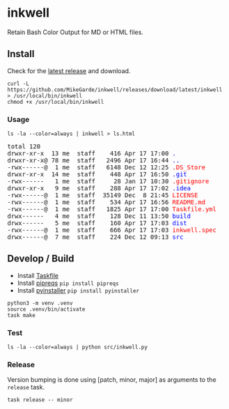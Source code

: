# inkwell
Retain Bash Color Output for MD or HTML files.

## Install

Check for the [latest release](https://github.com/MikeGarde/inkwell/releases) and download.

```shell
curl -L https://github.com/MikeGarde/inkwell/releases/download/latest/inkwell > /usr/local/bin/inkwell
chmod +x /usr/local/bin/inkwell
```

### Usage

```shell
ls -la --color=always | inkwell > ls.html
```

<pre>
total 120
drwxr-xr-x  13 me  staff    416 Apr 17 17:00 <span style="color:blue">.</span>
drwxr-xr-x@ 78 me  staff   2496 Apr 17 16:44 <span style="color:blue">..</span>
-rwx------@  1 me  staff   6148 Dec 12 12:25 <span style="color:red">.DS_Store</span>
drwxr-xr-x  14 me  staff    448 Apr 17 16:50 <span style="color:blue">.git</span>
-rwx------   1 me  staff     28 Jan 17 10:30 <span style="color:red">.gitignore</span>
drwxr-xr-x   9 me  staff    288 Apr 17 17:02 <span style="color:blue">.idea</span>
-rwx------@  1 me  staff  35149 Dec  8 21:45 <span style="color:red">LICENSE</span>
-rwx------@  1 me  staff    534 Apr 17 16:56 <span style="color:red">README.md</span>
-rwx------@  1 me  staff   1825 Apr 17 17:00 <span style="color:red">Taskfile.yml</span>
drwx------   4 me  staff    128 Dec 11 13:50 <span style="color:blue">build</span>
drwx------   5 me  staff    160 Apr 17 17:03 <span style="color:blue">dist</span>
-rwx------@  1 me  staff    666 Apr 17 17:03 <span style="color:red">inkwell.spec</span>
drwx------@  7 me  staff    224 Dec 12 09:13 <span style="color:blue">src</span>
</pre>

## Develop / Build

 - Install [Taskfile](https://taskfile.dev/installation/)
 - Install [pipreqs](https://pypi.org/project/pipreqs/) `pip install pipreqs`
 - Install [pyinstaller](https://pyinstaller.org/en/stable/) `pip install pyinstaller`

```shell
python3 -m venv .venv
source .venv/bin/activate
task make
```

### Test

```shell
ls -la --color=always | python src/inkwell.py
```

### Release

Version bumping is done using [patch, minor, major] as arguments to the `release` task.

```shell
task release -- minor
```
